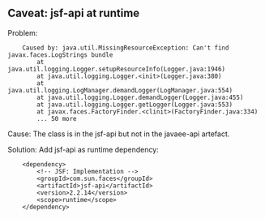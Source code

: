 Caveat: jsf-api at runtime
--------------------------
Problem:
```
    Caused by: java.util.MissingResourceException: Can't find javax.faces.LogStrings bundle
        at java.util.logging.Logger.setupResourceInfo(Logger.java:1946)
        at java.util.logging.Logger.<init>(Logger.java:380)
        at java.util.logging.LogManager.demandLogger(LogManager.java:554)
        at java.util.logging.Logger.demandLogger(Logger.java:455)
        at java.util.logging.Logger.getLogger(Logger.java:553)
        at javax.faces.FactoryFinder.<clinit>(FactoryFinder.java:334)
        ... 50 more
```

Cause:
The class is in the jsf-api but not in the javaee-api artefact.

Solution:
Add jsf-api as runtime dependency:
```
    <dependency>
        <!-- JSF: Implementation -->
        <groupId>com.sun.faces</groupId>
        <artifactId>jsf-api</artifactId>
        <version>2.2.14</version>
        <scope>runtime</scope>
    </dependency> 
```
